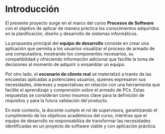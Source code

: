 # Introducción

El presente proyecto surge en el marco del curso **Procesos de Software** con el objetivo de aplicar de manera práctica los conocimientos adquiridos en la planificación, diseño y desarrollo de sistemas informáticos.  

La propuesta principal del **equipo de desarrollo** consiste en crear una aplicación que permita a los usuarios visualizar el proceso de armado de una computadora, mostrando los componentes necesarios, su compatibilidad y ofreciendo información adicional que facilite la toma de decisiones al momento de adquirir o ensamblar un equipo.  

Por otro lado, el **escenario de cliente real** se materializó a través de las encuestas aplicadas a potenciales usuarios, quienes expresaron sus necesidades, intereses y expectativas en relación con una herramienta que facilite el aprendizaje y comprensión sobre el armado de PCs. Estas respuestas se consideran como insumos clave para la definición de requisitos y para la futura validación del producto.  

En este contexto, la docente cumple el rol de supervisora, garantizando el cumplimiento de los objetivos académicos del curso, mientras que el equipo de desarrollo se responsabiliza de transformar las necesidades identificadas en un proyecto de software viable y con aplicación práctica.  
